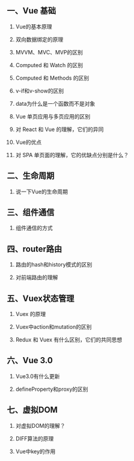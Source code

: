## **一、Vue 基础**

1. Vue的基本原理

2. 双向数据绑定的原理

3. MVVM、MVC、MVP的区别

4. Computed 和 Watch 的区别

5. Computed 和 Methods 的区别

6. v-if和v-show的区别

7. data为什么是一个函数而不是对象

8. Vue 单页应用与多页应用的区别

9. 对 React 和 Vue 的理解，它们的异同

10. Vue的优点

11. 对 SPA 单页面的理解，它的优缺点分别是什么？



## **二、生命周期**

1. 说一下Vue的生命周期



## **三、组件通信**

1. 组件通信的方式



## 四、router路由

1. 路由的hash和history模式的区别

2. 对前端路由的理解



## **五、Vuex**状态管理

1. Vuex 的原理

2. Vuex中action和mutation的区别

3. Redux 和 Vuex 有什么区别，它们的共同思想



## **六、Vue 3.0**

1. Vue3.0有什么更新

2. defineProperty和proxy的区别



## **七、虚拟DOM**

1. 对虚拟DOM的理解？

2. DIFF算法的原理

3. Vue中key的作用

